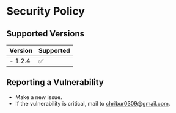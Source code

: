 # Security Policy

## Supported Versions

| Version   | Supported          |
| -------   | ------------------ |
| - 1.2.4   | :white_check_mark: |

## Reporting a Vulnerability

- Make a new issue.
- If the vulnerability is critical, mail to [chribur0309@gmail.com](mailto:chribur0309@gmail.com).
